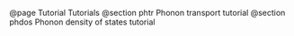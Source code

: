 @page Tutorial Tutorials
@section phtr Phonon transport tutorial
@section phdos Phonon density of states tutorial

